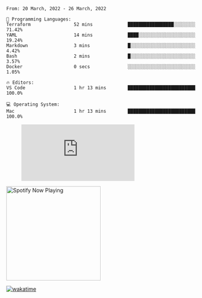 <!--START_SECTION:waka-->
```text
From: 20 March, 2022 - 26 March, 2022

💬 Programming Languages: 
Terraform                52 mins             █████████████████░░░░░░░░   71.42% 
YAML                     14 mins             ████░░░░░░░░░░░░░░░░░░░░░   19.24% 
Markdown                 3 mins              █░░░░░░░░░░░░░░░░░░░░░░░░   4.42% 
Bash                     2 mins              █░░░░░░░░░░░░░░░░░░░░░░░░   3.57% 
Docker                   0 secs              ░░░░░░░░░░░░░░░░░░░░░░░░░   1.05%

🔥 Editors: 
VS Code                  1 hr 13 mins        █████████████████████████   100.0%

💻 Operating System: 
Mac                      1 hr 13 mins        █████████████████████████   100.0%

```


<!--END_SECTION:waka-->

<figure><embed src="https://wakatime.com/share/@gregnrobinson/001c6d31-0c95-44f9-b6d7-9fd705354f62.svg"></embed></figure>

[<img src="https://spotify-playing-gregnrobinson.vercel.app/api/spotify/?background_color=transparent&border_color=transparent" alt="Spotify Now Playing" width="250" />](https://open.spotify.com/user/gregnrobinson-ca)

[![wakatime](https://wakatime.com/badge/user/37718f76-572e-4513-b2c5-41c4d93d287a.svg)](https://wakatime.com/@37718f76-572e-4513-b2c5-41c4d93d287a)



